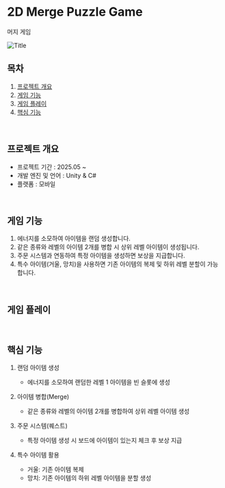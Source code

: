 # 2D Merge Puzzle Game

<a name="readme-top"></a>
<p>
  머지 게임
</p>

![Title](https://github.com/user-attachments/assets/519993ae-1d0d-4e9c-86a3-5f4618475540)
<br/>

<!-- TABLE OF CONTENTS -->

## 목차

1. [프로젝트 개요](#Intro)
2. [게임 기능](#Features)
3. [게임 플레이](#Play)
4. [핵심 기능](#CoreFeatures)
<br/>

<a name="Intro"></a>
## 프로젝트 개요
- 프로젝트 기간 : 2025.05 ~ 
- 개발 엔진 및 언어 : Unity & C#
- 플랫폼 : 모바일

<br/>

<a name="Features"></a>
## 게임 기능
1. 에너지를 소모하여 아이템을 랜덤 생성합니다.
2. 같은 종류와 레벨의 아이템 2개를 병합 시 상위 레벨 아이템이 생성됩니다.
3. 주문 시스템과 연동하여 특정 아이템을 생성하면 보상을 지급합니다.
4. 특수 아이템(거울, 망치)을 사용하면 기존 아이템의 복제 및 하위 레벨 분할이 가능합니다.
<br/>

<a name="Play"></a>
## 게임 플레이

<br/>

<a name="CoreFeatures"></a>
## 핵심 기능
1. 랜덤 아이템 생성
    - 에너지를 소모하여 랜덤한 레벨 1 아이템을 빈 슬롯에 생성

2. 아이템 병합(Merge)
    - 같은 종류와 레벨의 아이템 2개를 병합하여 상위 레벨 아이템 생성
      
3. 주문 시스템(퀘스트)
    - 특정 아이템 생성 시 보드에 아이템이 있는지 체크 후 보상 지급
4. 특수 아이템 활용
    - 거울: 기존 아이템 복제
    - 망치: 기존 아이템의 하위 레벨 아이템을 분할 생성      
